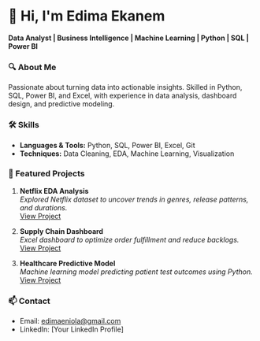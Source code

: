 # 👋 Hi, I'm Edima Ekanem  
**Data Analyst | Business Intelligence | Machine Learning | Python | SQL | Power BI**

### 🔍 About Me
Passionate about turning data into actionable insights. Skilled in Python, SQL, Power BI, and Excel, with experience in data analysis, dashboard design, and predictive modeling.

### 🛠 Skills
- **Languages & Tools:** Python, SQL, Power BI, Excel, Git
- **Techniques:** Data Cleaning, EDA, Machine Learning, Visualization

### 📂 Featured Projects
1. **Netflix EDA Analysis**  
   *Explored Netflix dataset to uncover trends in genres, release patterns, and durations.*  
   [View Project]([link-to-your-repo](https://github.com/Edima-e/netflix-eda-analysis/tree/main))

2. **Supply Chain Dashboard**  
   *Excel dashboard to optimize order fulfillment and reduce backlogs.*  
   [View Project](link-to-your-repo)

3. **Healthcare Predictive Model**  
   *Machine learning model predicting patient test outcomes using Python.*  
   [View Project](link-to-your-repo)

### 📫 Contact
- Email: edimaeniola@gmail.com
- LinkedIn: [Your LinkedIn Profile]
